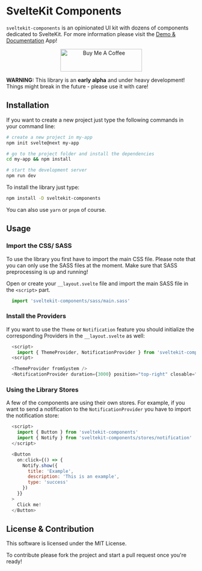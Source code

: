 # SvelteKit Components

`sveltekit-components` is an opinionated UI kit with dozens of components dedicated to SvelteKit. For more information please visit the [Demo & Documentation](https://sveltekit-components.mirkoschubert.com) App!

<p align="center"><a href="https://www.buymeacoffee.com/musikuss" target="_blank"><img src="https://cdn.buymeacoffee.com/buttons/v2/default-green.png" alt="Buy Me A Coffee" style="height: 60px !important;width: 217px !important;" ></a></p>

**WARNING:** This library is an **early alpha** and under heavy development! Things might break in the future - please use it with care!

## Installation

If you want to create a new project just type the following commands in your command line:

```bash
# create a new project in my-app
npm init svelte@next my-app

# go to the project folder and install the dependencies
cd my-app && npm install

# start the development server
npm run dev
```

To install the library just type:

```bash
npm install -D sveltekit-components
```

You can also use `yarn` or `pnpm` of course.

## Usage

### Import the CSS/ SASS

To use the library you first have to import the main CSS file. Please note that you can only use the SASS files at the moment. Make sure that SASS preprocessing is up and running!

Open or create your `__layout.svelte` file and import the main SASS file in the `<script>` part.

```js
  import 'sveltekit-components/sass/main.sass'
```

### Install the Providers

If you want to use the `Theme` or `Notification` feature you should initialize the corresponding Providers in the `__layout.svelte` as well:

```js
  <script>
    import { ThemeProvider, NotificationProvider } from 'sveltekit-components'
  <script>

  <ThemeProvider fromSystem />
  <NotificationProvider duration={3000} position="top-right" closable="true" />
```

### Using the Library Stores

A few of the components are using their own stores. For example, if you want to send a notification to the `NotificationProvider` you have to import the notification store:

```js
  <script>
    import { Button } from 'sveltekit-components'
    import { Notify } from 'sveltekit-components/stores/notification'
  </script>

  <Button
    on:click={() => {
      Notify.show({
        title: 'Example',
        description: 'This is an example',
        type: 'success'
      })
    }}
  >
    Click me!
  </Button>
```

## License & Contribution

This software is licensed under the MIT License.

To contribute please fork the project and start a pull request once you're ready!
